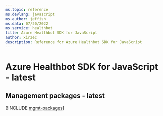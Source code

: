 ```yaml
---
ms.topic: reference
ms.devlang: javascript
ms.author: jeffish
ms.data: 07/20/2022
ms.service: healthbot
title: Azure Healthbot SDK for JavaScript
author: xirzec
description: Reference for Azure Healthbot SDK for JavaScript
---
```

# Azure Healthbot SDK for JavaScript - latest

## Management packages - latest
[!INCLUDE [mgmt-packages](healthbot-mgmt-index.md)]
